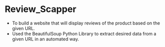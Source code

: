 # Review_Scapper
- To build a website that will display reviews of the product based on the given URL.
- Used the BeautifulSoup Python Library to extract desired data from a given URL in an automated way.
